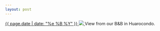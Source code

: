 ```yaml
---
layout: post
---
```


<p>
  <a href="/173">
    <time>{{ page.date | date: "%e %B %Y" }}</time>
    <img src="{{ site.assets_url }}/173.jpg">
  </a>
  View from our B&B in Huarocondo.
</p>
